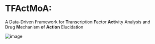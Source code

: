 # TFActMoA:

A Data-Driven Framework for **T**ranscription **F**actor **Act**ivity Analysis and Drug **M**echanism **o**f **Action** Elucidation

![image](https://github.com/user-attachments/assets/acee9031-ea51-4fed-bcec-5977f10e3504)

